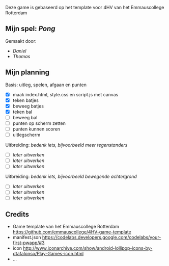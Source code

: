 Deze game is gebaseerd op het template voor 4HV van het Emmauscollege Rotterdam

## Mijn spel: *Pong*
Gemaakt door:
- *Daniel*
- *Thomas*

## Mijn planning

Basis: uitleg, spelen, afgaan en punten
- [x] maak index.html, style.css en script.js met canvas
- [x] teken batjes
- [x] beweeg batjes
- [x] teken bal
- [ ] beweeg bal
- [ ] punten op scherm zetten
- [ ] punten kunnen scoren
- [ ] uitlegscherm

Uitbreiding: *bedenk iets, bijvoorbeeld meer tegenstanders*
- [ ] *later uitwerken*
- [ ] *later uitwerken*
- [ ] *later uitwerken*

Uitbreiding: *bedenk iets, bijvoorbeeld bewegende achtergrond*
- [ ] *later uitwerken*
- [ ] *later uitwerken*
- [ ] *later uitwerken*

## Credits
- Game template van het Emmauscollege Rotterdam https://github.com/emmauscollege/4HV-game-template
- manifest.json https://codelabs.developers.google.com/codelabs/your-first-pwapp/#3
- icon http://www.iconarchive.com/show/android-lollipop-icons-by-dtafalonso/Play-Games-icon.html
- ...
